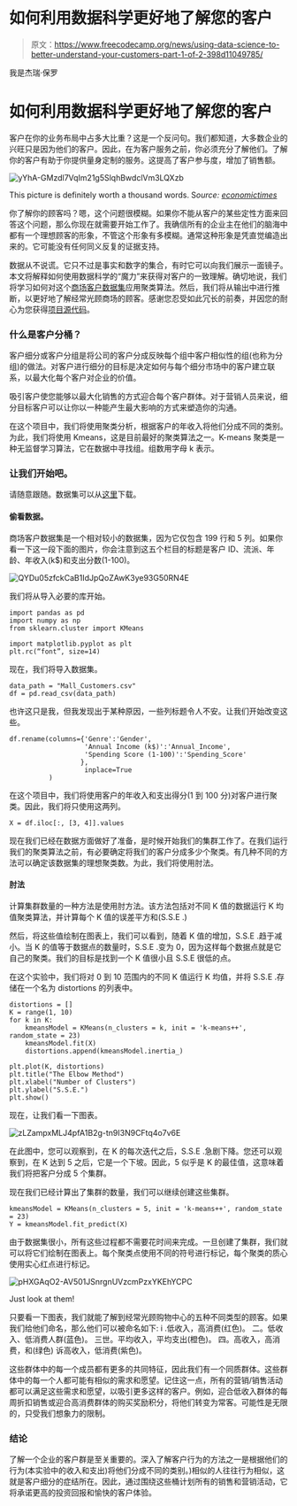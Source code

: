 # 如何利用数据科学更好地了解您的客户

> 原文：<https://www.freecodecamp.org/news/using-data-science-to-better-understand-your-customers-part-1-of-2-398d11049785/>

我是杰瑞·保罗

# 如何利用数据科学更好地了解您的客户

客户在你的业务布局中占多大比重？这是一个反问句。我们都知道，大多数企业的兴旺只是因为他们的客户。因此，在为客户服务之前，你必须充分了解他们。了解你的客户有助于你提供量身定制的服务。这提高了客户参与度，增加了销售额。

![yYhA-GMzdl7VqIm21g5SlqhBwdclVm3LQXzb](img/7e82dd76844200e87ceed6c9fa93c39c.png)

This picture is definitely worth a thousand words. S*ource: [economictimes](https://economictimes.indiatimes.com)*

你了解你的顾客吗？嗯，这个问题很模糊。如果你不能从客户的某些定性方面来回答这个问题，那么你现在就需要开始工作了。我确信所有的企业主在他们的脑海中都有一个理想顾客的形象，不管这个形象有多模糊。通常这种形象是凭直觉编造出来的。它可能没有任何同义反复的证据支持。

数据从不说谎。它只不过是事实和数字的集合，有时它可以向我们展示一面镜子。本文将解释如何使用数据科学的“魔力”来获得对客户的一致理解。确切地说，我们将学习如何对这个[商场客户数据集](https://www.kaggle.com/shwetabh123/mall-customers)应用聚类算法。然后，我们将从输出中进行推断，以更好地了解经常光顾商场的顾客。感谢您忍受如此冗长的前奏，并因您的耐心为您获得[项目源代码](https://github.com/AssiduousArchitect/Customer-Clustering)。

### 什么是客户分桶？

客户细分或客户分组是将公司的客户分成反映每个组中客户相似性的组(也称为分组)的做法。对客户进行细分的目标是决定如何与每个细分市场中的客户建立联系，以最大化每个客户对企业的价值。

吸引客户使您能够以最大化销售的方式迎合每个客户群体。对于营销人员来说，细分目标客户可以让你以一种能产生最大影响的方式来塑造你的沟通。

在这个项目中，我们将使用聚类分析，根据客户的年收入将他们分成不同的类别。为此，我们将使用 Kmeans，这是目前最好的聚类算法之一。K-means 聚类是一种无监督学习算法，它在数据中寻找组。组数用字母 k 表示。

### 让我们开始吧。

请随意跟随。数据集可以从[这里](https://www.kaggle.com/shwetabh123/mall-customers)下载。

#### 偷看数据。

商场客户数据集是一个相对较小的数据集，因为它仅包含 199 行和 5 列。如果你看一下这一段下面的图片，你会注意到这五个栏目的标题是客户 ID、流派、年龄、年收入(k$)和支出分数(1-100)。

![QYDu05zfckCaB1IdJpQoZAwK3ye93G50RN4E](img/fc1eab9d47502aa0b6d9319c72c20315.png)

我们将从导入必要的库开始。

```
import pandas as pd
import numpy as np
from sklearn.cluster import KMeans

import matplotlib.pyplot as plt 
plt.rc(“font”, size=14)
```

现在，我们将导入数据集。

```
data_path = "Mall_Customers.csv"
df = pd.read_csv(data_path)
```

也许这只是我，但我发现出于某种原因，一些列标题令人不安。让我们开始改变这些。

```
df.rename(columns={'Genre':'Gender',
                   'Annual Income (k$)':'Annual_Income',
                   'Spending Score (1-100)':'Spending_Score'
                  }, 
                   inplace=True
          )
```

在这个项目中，我们将使用客户的年收入和支出得分(1 到 100 分)对客户进行聚类。因此，我们将只使用这两列。

```
X = df.iloc[:, [3, 4]].values
```

现在我们已经在数据方面做好了准备，是时候开始我们的集群工作了。在我们运行我们的聚类算法之前，有必要确定将我们的客户分成多少个聚类。有几种不同的方法可以确定该数据集的理想聚类数。为此，我们将使用肘法。

#### 肘法

计算集群数量的一种方法是使用肘方法。该方法包括对不同 K 值的数据运行 K 均值聚类算法，并计算每个 K 值的误差平方和(S.S.E .)

然后，将这些值绘制在图表上，我们可以看到，随着 K 值的增加，S.S.E .趋于减小。当 K 的值等于数据点的数量时，S.S.E .变为 0，因为这样每个数据点就是它自己的聚类。我们的目标是找到一个 K 值很小且 S.S.E 很低的点。

在这个实验中，我们将对 0 到 10 范围内的不同 K 值运行 K 均值，并将 S.S.E .存储在一个名为 distortions 的列表中。

```
distortions = []
K = range(1, 10)
for k in K:
    kmeansModel = KMeans(n_clusters = k, init = 'k-means++',    random_state = 23)
    kmeansModel.fit(X)
    distortions.append(kmeansModel.inertia_)

plt.plot(K, distortions)
plt.title("The Elbow Method")
plt.xlabel("Number of Clusters")
plt.ylabel("S.S.E.")
plt.show()
```

现在，让我们看一下图表。

![zLZampxMLJ4pfA1B2g-tn9I3N9CFtq4o7v6E](img/961882adfaec3898106a88531e3bd38f.png)

在此图中，您可以观察到，在 K 的每次迭代之后，S.S.E .急剧下降。您还可以观察到，在 K 达到 5 之后，它是一个下坡。因此，5 似乎是 K 的最佳值，这意味着我们将把客户分成 5 个集群。

现在我们已经计算出了集群的数量，我们可以继续创建这些集群。

```
kmeansModel = KMeans(n_clusters = 5, init = 'k-means++', random_state = 23)
Y = kmeansModel.fit_predict(X)
```

由于数据集很小，所有这些过程都不需要花时间来完成。一旦创建了集群，我们就可以将它们绘制在图表上。每个聚类点使用不同的符号进行标记，每个聚类的质心使用实心红点进行标记。

![pHXGAqO2-AV501JSnrgnUVzcmPzxYKEhYCPC](img/c539ea70f90a57b3aff34eb3290cdb89.png)

Just look at them!

只要看一下图表，我们就能了解到经常光顾购物中心的五种不同类型的顾客。如果我们给他们命名，那么他们可以被命名如下:
i .低收入，高消费(红色)。
二。低收入、低消费人群(蓝色)。
三世。平均收入，平均支出(橙色)。
四。高收入，高消费，和(绿色)
诉高收入，低消费(紫色)。

这些群体中的每一个成员都有更多的共同特征，因此我们有一个同质群体。这些群体中的每一个人都可能有相似的需求和愿望。记住这一点，所有的营销/销售活动都可以满足这些需求和愿望，以吸引更多这样的客户。例如，迎合低收入群体的每周折扣销售或迎合高消费群体的购买奖励积分，将他们转变为常客。可能性是无限的，只受我们想象力的限制。

### 结论

了解一个企业的客户群是至关重要的。深入了解客户行为的方法之一是根据他们的行为(本实验中的收入和支出)将他们分成不同的类别。)相似的人往往行为相似，这就是客户细分的症结所在。因此，通过围绕这些桶计划所有的销售和营销活动，它将承诺更高的投资回报和愉快的客户体验。
